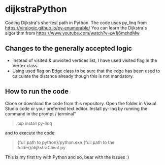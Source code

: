 # dijkstraPython
Coding Dijkstra's shortest path in Python.
The code uses py_linq from https://viralogic.github.io/py-enumerable/
You can learn the Dijkstra's algorithm from https://www.youtube.com/watch?v=pVfj6mxhdMw

## Changes to the generally accepted logic
- Instead of visited & unvisited vertices list, I have used visited flag in the Vertex class.
- Using used flag on Edge class to be sure that the edge has been used to calculate the distance already though this is not mandatory.

## How to run the code
Clone or download the code from this repository.
Open the folder in Visual Studio code or your preferred text editor.
Install py-linq by running the command in the prompt / terminal"
> pip install py-linq

and to execute the code:
> {full path to  python}/python.exe {full path to the folder}/dijkstraClient.py

This is my first try with Python and so, bear with the issues :)
